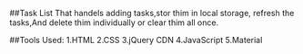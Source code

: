 ##Task List
That handels adding tasks,stor thim in local storage, refresh the tasks,And delete thim individually or clear thim all once.

##Tools Used:
1.HTML
2.CSS
3.jQuery CDN
4.JavaScript
5.Material
